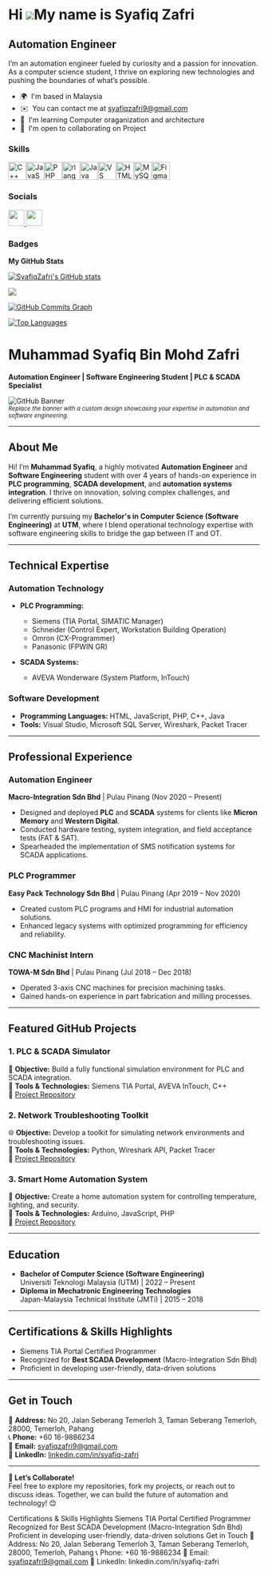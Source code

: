 Hi ![](https://user-images.githubusercontent.com/18350557/176309783-0785949b-9127-417c-8b55-ab5a4333674e.gif)My name is Syafiq Zafri
====================================================================================================================================

Automation Engineer
-------------------

I’m an automation engineer fueled by curiosity and a passion for innovation. As a computer science student, I thrive on exploring new technologies and pushing the boundaries of what’s possible.

* 🌍  I'm based in Malaysia
* ✉️  You can contact me at [syafiqzafri9@gmail.com](mailto:syafiqzafri9@gmail.com)
* 🧠  I'm learning Computer oraganization and architecture
* 🤝  I'm open to collaborating on Project

### Skills


<p align="centre">
<a href="https://docs.microsoft.com/en-us/cpp/?view=msvc-170" target="_blank" rel="noreferrer"><img src="https://raw.githubusercontent.com/danielcranney/readme-generator/main/public/icons/skills/cplusplus-colored.svg" width="36" height="36" alt="C++" /></a><a href="https://developer.mozilla.org/en-US/docs/Web/JavaScript" target="_blank" rel="noreferrer"><img src="https://raw.githubusercontent.com/danielcranney/readme-generator/main/public/icons/skills/javascript-colored.svg" width="36" height="36" alt="JavaScript" /></a><a href="https://www.php.net/" target="_blank" rel="noreferrer"><img src="https://raw.githubusercontent.com/danielcranney/readme-generator/main/public/icons/skills/php-colored.svg" width="36" height="36" alt="PHP" /></a><a href="https://www.r-project.org/" target="_blank" rel="noreferrer"><img src="https://raw.githubusercontent.com/danielcranney/readme-generator/main/public/icons/skills/rlang-colored.svg" width="36" height="36" alt="rlang" /></a><a href="https://www.oracle.com/java/" target="_blank" rel="noreferrer"><img src="https://raw.githubusercontent.com/danielcranney/readme-generator/main/public/icons/skills/java-colored.svg" width="36" height="36" alt="Java" /></a><a href="https://code.visualstudio.com/" target="_blank" rel="noreferrer"><img src="https://raw.githubusercontent.com/danielcranney/readme-generator/main/public/icons/skills/visualstudiocode.svg" width="36" height="36" alt="VS Code" /></a><a href="https://developer.mozilla.org/en-US/docs/Glossary/HTML5" target="_blank" rel="noreferrer"><img src="https://raw.githubusercontent.com/danielcranney/readme-generator/main/public/icons/skills/html5-colored.svg" width="36" height="36" alt="HTML5" /></a><a href="https://www.mysql.com/" target="_blank" rel="noreferrer"><img src="https://raw.githubusercontent.com/danielcranney/readme-generator/main/public/icons/skills/mysql-colored.svg" width="36" height="36" alt="MySQL" /></a><a href="https://www.figma.com/" target="_blank" rel="noreferrer"><img src="https://raw.githubusercontent.com/danielcranney/readme-generator/main/public/icons/skills/figma-colored.svg" width="36" height="36" alt="Figma" /></a>
</p>


### Socials

<p align="left"> <a href="https://www.github.com/SyafiqZafri" target="_blank" rel="noreferrer"> <picture> <source media="(prefers-color-scheme: dark)" srcset="https://raw.githubusercontent.com/danielcranney/readme-generator/main/public/icons/socials/github-dark.svg" /> <source media="(prefers-color-scheme: light)" srcset="https://raw.githubusercontent.com/danielcranney/readme-generator/main/public/icons/socials/github.svg" /> <img src="https://raw.githubusercontent.com/danielcranney/readme-generator/main/public/icons/socials/github.svg" width="32" height="32" /> </picture> </a> <a href="https://www.linkedin.com/in/syafiq-zafri-3a1b721b2/" target="_blank" rel="noreferrer"> <picture> <source media="(prefers-color-scheme: dark)" srcset="https://raw.githubusercontent.com/danielcranney/readme-generator/main/public/icons/socials/linkedin-dark.svg" /> <source media="(prefers-color-scheme: light)" srcset="https://raw.githubusercontent.com/danielcranney/readme-generator/main/public/icons/socials/linkedin.svg" /> <img src="https://raw.githubusercontent.com/danielcranney/readme-generator/main/public/icons/socials/linkedin.svg" width="32" height="32" /> </picture> </a></p>

### Badges

<b>My GitHub Stats</b>

<a href="http://www.github.com/SyafiqZafri"><img src="https://github-readme-stats.vercel.app/api?username=SyafiqZafri&show_icons=true&hide=&count_private=true&title_color=0891b2&text_color=ffffff&icon_color=0891b2&bg_color=1c1917&hide_border=true&show_icons=true" alt="SyafiqZafri's GitHub stats" /></a>

<a href="http://www.github.com/SyafiqZafri"><img src="https://github-readme-streak-stats.herokuapp.com/?user=SyafiqZafri&stroke=ffffff&background=1c1917&ring=0891b2&fire=0891b2&currStreakNum=ffffff&currStreakLabel=0891b2&sideNums=ffffff&sideLabels=ffffff&dates=ffffff&hide_border=true" /></a>

<a href="http://www.github.com/SyafiqZafri"><img src="https://github-readme-activity-graph.cyclic.app/graph?username=SyafiqZafri&bg_color=1c1917&color=ffffff&line=0891b2&point=ffffff&area_color=1c1917&area=true&hide_border=true&custom_title=GitHub%20Commits%20Graph" alt="GitHub Commits Graph" /></a>

<a href="https://github.com/SyafiqZafri" align="left"><img src="https://github-readme-stats.vercel.app/api/top-langs/?username=SyafiqZafri&langs_count=10&title_color=0891b2&text_color=ffffff&icon_color=0891b2&bg_color=1c1917&hide_border=true&locale=en&custom_title=Top%20%Languages" alt="Top Languages" /></a>

# **Muhammad Syafiq Bin Mohd Zafri**  
**Automation Engineer | Software Engineering Student | PLC & SCADA Specialist**

![GitHub Banner](https://via.placeholder.com/1200x400?text=Welcome+to+My+GitHub+Portfolio)  
<sup>*Replace the banner with a custom design showcasing your expertise in automation and software engineering.*</sup>

---

## **About Me**  
Hi! I’m **Muhammad Syafiq**, a highly motivated **Automation Engineer** and **Software Engineering** student with over 4 years of hands-on experience in **PLC programming**, **SCADA development**, and **automation systems integration**. I thrive on innovation, solving complex challenges, and delivering efficient solutions.  

I’m currently pursuing my **Bachelor's in Computer Science (Software Engineering)** at **UTM**, where I blend operational technology expertise with software engineering skills to bridge the gap between IT and OT.  

---

## **Technical Expertise**  

### **Automation Technology**  
- **PLC Programming:**  
  - Siemens (TIA Portal, SIMATIC Manager)  
  - Schneider (Control Expert, Workstation Building Operation)  
  - Omron (CX-Programmer)  
  - Panasonic (FPWIN GR)  

- **SCADA Systems:**  
  - AVEVA Wonderware (System Platform, InTouch)  

### **Software Development**  
- **Programming Languages:** HTML, JavaScript, PHP, C++, Java  
- **Tools:** Visual Studio, Microsoft SQL Server, Wireshark, Packet Tracer  

---

## **Professional Experience**  

### **Automation Engineer**  
**Macro-Integration Sdn Bhd** | Pulau Pinang (Nov 2020 – Present)  
- Designed and deployed **PLC** and **SCADA** systems for clients like **Micron Memory** and **Western Digital**.  
- Conducted hardware testing, system integration, and field acceptance tests (FAT & SAT).  
- Spearheaded the implementation of SMS notification systems for SCADA applications.  

### **PLC Programmer**  
**Easy Pack Technology Sdn Bhd** | Pulau Pinang (Apr 2019 – Nov 2020)  
- Created custom PLC programs and HMI for industrial automation solutions.  
- Enhanced legacy systems with optimized programming for efficiency and reliability.  

### **CNC Machinist Intern**  
**TOWA-M Sdn Bhd** | Pulau Pinang (Jul 2018 – Dec 2018)  
- Operated 3-axis CNC machines for precision machining tasks.  
- Gained hands-on experience in part fabrication and milling processes.  

---

## **Featured GitHub Projects**  

### **1. PLC & SCADA Simulator**  
🚀 **Objective:** Build a fully functional simulation environment for PLC and SCADA integration.  
🔧 **Tools & Technologies:** Siemens TIA Portal, AVEVA InTouch, C++  
📂 [Project Repository](#)  

### **2. Network Troubleshooting Toolkit**  
🌐 **Objective:** Develop a toolkit for simulating network environments and troubleshooting issues.  
🔧 **Tools & Technologies:** Python, Wireshark API, Packet Tracer  
📂 [Project Repository](#)  

### **3. Smart Home Automation System**  
🏡 **Objective:** Create a home automation system for controlling temperature, lighting, and security.  
🔧 **Tools & Technologies:** Arduino, JavaScript, PHP  
📂 [Project Repository](#)  

---

## **Education**  
- **Bachelor of Computer Science (Software Engineering)**  
  Universiti Teknologi Malaysia (UTM) | 2022 – Present  
- **Diploma in Mechatronic Engineering Technologies**  
  Japan-Malaysia Technical Institute (JMTi) | 2015 – 2018  

---

## **Certifications & Skills Highlights**  
- Siemens TIA Portal Certified Programmer  
- Recognized for **Best SCADA Development** (Macro-Integration Sdn Bhd)  
- Proficient in developing user-friendly, data-driven solutions  

---

## **Get in Touch**  
📍 **Address:** No 20, Jalan Seberang Temerloh 3, Taman Seberang Temerloh, 28000, Temerloh, Pahang  
📞 **Phone:** +60 16-9886234  
📧 **Email:** [syafiqzafri9@gmail.com](mailto:syafiqzafri9@gmail.com)  
🔗 **LinkedIn:** [linkedin.com/in/syafiq-zafri](https://linkedin.com/in/syafiq-zafri-3a1b721b2)  

---

**📢 Let’s Collaborate!**  
Feel free to explore my repositories, fork my projects, or reach out to discuss ideas. Together, we can build the future of automation and technology! 😊

Certifications & Skills Highlights
Siemens TIA Portal Certified Programmer
Recognized for Best SCADA Development (Macro-Integration Sdn Bhd)
Proficient in developing user-friendly, data-driven solutions
Get in Touch
📍 Address: No 20, Jalan Seberang Temerloh 3, Taman Seberang Temerloh, 28000, Temerloh, Pahang
📞 Phone: +60 16-9886234
📧 Email: syafiqzafri9@gmail.com
🔗 LinkedIn: linkedin.com/in/syafiq-zafri

